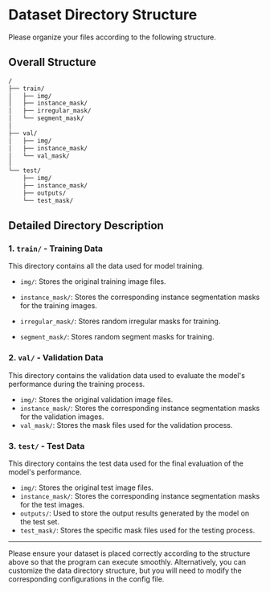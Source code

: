 # Dataset Directory Structure

Please organize your files according to the following structure.

## Overall Structure

```bash
/
├── train/
│   ├── img/
│   ├── instance_mask/
│   ├── irregular_mask/
│   └── segment_mask/
│
├── val/
│   ├── img/
│   ├── instance_mask/
│   └── val_mask/
│
└── test/
    ├── img/
    ├── instance_mask/
    ├── outputs/
    └── test_mask/
```



## Detailed Directory Description

### 1. `train/` - Training Data

This directory contains all the data used for model training.

- `img/`: Stores the original training image files.

- `instance_mask/`: Stores the corresponding instance segmentation masks for the training images.

- `irregular_mask/`: Stores random irregular masks for training.

- `segment_mask/`: Stores  random segment masks for training.

  

### 2. `val/` - Validation Data

This directory contains the validation data used to evaluate the model's performance during the training process.

- `img/`: Stores the original validation image files.
- `instance_mask/`: Stores the corresponding instance segmentation masks for the validation images.
- `val_mask/`: Stores the mask files used for the validation process.



### 3. `test/` - Test Data

This directory contains the test data used for the final evaluation of the model's performance.

- `img/`: Stores the original test image files.
- `instance_mask/`: Stores the corresponding instance segmentation masks for the test images.
- `outputs/`: Used to store the output results generated by the model on the test set.
- `test_mask/`: Stores the specific mask files used for the testing process.

------

Please ensure your dataset is placed correctly according to the structure above so that the program can execute smoothly. Alternatively, you can customize the data directory structure, but you will need to modify the corresponding configurations in the config file.
